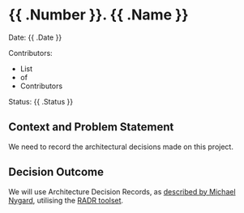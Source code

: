 # {{ .Number }}. {{ .Name }}

Date: {{ .Date }}

Contributors:

- List
- of
- Contributors

Status: {{ .Status }}

## Context and Problem Statement

We need to record the architectural decisions made on this project.

## Decision Outcome

We will use Architecture Decision Records, as [described by Michael Nygard](https://cognitect.com/blog/2011/11/15/documenting-architecture-decisions), utilising the [RADR toolset](https://github.com/domudall/radr).
